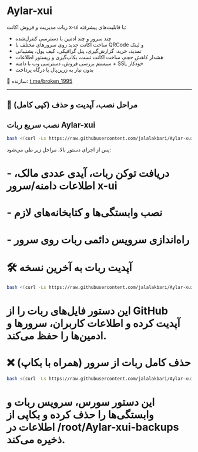 # Aylar-xui

ربات مدیریت و فروش اکانت x-ui با قابلیت‌های پیشرفته:
- چند سرور و چند ادمین با دسترسی کنترل‌شده
- ساخت اکانت جدید روی سرورهای مختلف با QRCode و لینک
- تمدید، خرید، گزارش‌گیری، پنل گرافیکی، کیف پول، پشتیبانی
- هشدار کاهش حجم، ساخت اکانت تست، بکاپ‌گیری و ریستور اطلاعات
- سیستم بررسی فروش، دسترسی وب با دامنه + SSL خودکار
- بدون نیاز به زرین‌پال یا درگاه پرداخت

👤 سازنده: [t.me/broken_1995](https://t.me/broken_1995)

---

## 🚀 مراحل نصب، آپدیت و حذف (کپی کامل)


## نصب سریع ربات Aylar-xui
```bash
bash <(curl -Ls https://raw.githubusercontent.com/jalalakbari/Aylar-xui/master/install.sh)
```
 پس از اجرای دستور بالا، مراحل زیر طی می‌شود:
# - دریافت توکن ربات، آیدی عددی مالک، اطلاعات دامنه/سرور x-ui
# - نصب وابستگی‌ها و کتابخانه‌های لازم
# - راه‌اندازی سرویس دائمی ربات روی سرور

# 🛠 آپدیت ربات به آخرین نسخه
```bash
bash <(curl -Ls https://raw.githubusercontent.com/jalalakbari/Aylar-xui/master/update.sh)
```
# این دستور فایل‌های ربات را از GitHub آپدیت کرده و اطلاعات کاربران، سرورها و ادمین‌ها را حفظ می‌کند.

# ❌ حذف کامل ربات از سرور (همراه با بکاپ)
```bash
bash <(curl -Ls https://raw.githubusercontent.com/jalalakbari/Aylar-xui/master/uninstall.sh)
```
# این دستور سورس، سرویس ربات و وابستگی‌ها را حذف کرده و بکاپی از اطلاعات در /root/Aylar-xui-backups ذخیره می‌کند.
